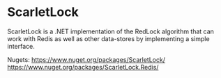 # ScarletLock

ScarletLock is a .NET implementation of the RedLock algorithm that can work with Redis as well as other data-stores by implementing a simple interface.

Nugets:
https://www.nuget.org/packages/ScarletLock/
https://www.nuget.org/packages/ScarletLock.Redis/ 

